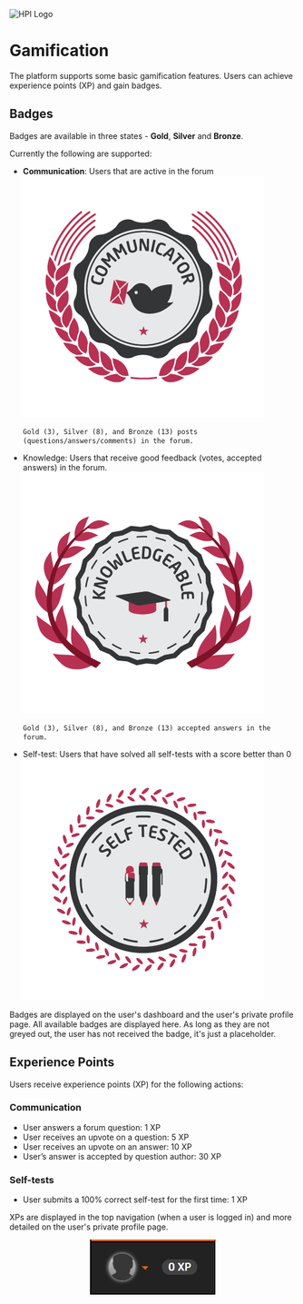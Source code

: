 ![HPI Logo](img/../HPI_Logo.png)

# Gamification

The platform supports some basic gamification features. Users can achieve experience points (XP) and gain badges.

## Badges  

Badges are available in three states - **Gold**, **Silver** and **Bronze**.  

Currently the following are supported:

- **Communication**: Users that are active in the forum
![communication badge](../img/14/communicator_0.png)  

      Gold (3), Silver (8), and Bronze (13) posts (questions/answers/comments) in the forum.

- Knowledge: Users that receive good feedback (votes, accepted answers) in the forum.
![communication badge](../img/14/knowledgeable_0.png)  

      Gold (3), Silver (8), and Bronze (13) accepted answers in the forum.
- Self-test: Users that have solved all self-tests with a score better than 0
![communication badge](../img/14/self_tested_0.png)

Badges are displayed on the user's dashboard and the user's private profile page.
All available badges are displayed here. 
As long as they are not greyed out, the user has not received the badge, it's just a placeholder.


## Experience Points

Users receive experience points (XP) for the following actions:

### Communication

- User answers a forum question: 1 XP
- User receives an upvote on a question: 5 XP
- User receives an upvote on an answer: 10 XP
- User’s answer is accepted by question author: 30 XP

### Self-tests

- User submits a 100% correct self-test for the first time: 1 XP

XPs are displayed in the top navigation (when a user is logged in) and more detailed on the user's private profile page.  

<center>

![XP](../img/XP.png)
</center>

